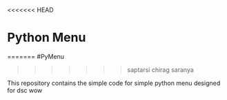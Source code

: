 <<<<<<< HEAD
# Python Menu
=======
#PyMenu
>>>>>>> saptarsi
>>>>>>> chirag
>>>>>>> saranya

This repository contains the simple code for simple python menu designed for dsc wow
